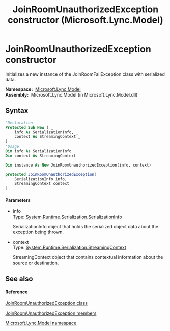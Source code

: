 ﻿---
title: JoinRoomUnauthorizedException constructor  (Microsoft.Lync.Model)
TOCTitle: 'JoinRoomUnauthorizedException constructor '
ms:assetid: M:Microsoft.Lync.Model.JoinRoomUnauthorizedException.#ctor(System.Runtime.Serialization.SerializationInfo,System.Runtime.Serialization.StreamingContext)_DI_3_UC_OCS14MrefLyncWPF
ms:mtpsurl: https://msdn.microsoft.com/en-us/library/microsoft.lync.model.joinroomunauthorizedexception.joinroomunauthorizedexception(v=office.15)
ms:contentKeyID: 48592209
ms.date: 07/28/2014
mtps_version: v=office.15
f1_keywords:
- Microsoft.Lync.Model.JoinRoomUnauthorizedException.JoinRoomUnauthorizedException
dev_langs:
- CSharp
- JScript
- VB
- other
---

# JoinRoomUnauthorizedException constructor

Initializes a new instance of the JoinRoomFailException class with serialized data.

**Namespace:**  [Microsoft.Lync.Model](microsoft-lync-model-namespace_2.md)  
**Assembly:**  Microsoft.Lync.Model (in Microsoft.Lync.Model.dll)

## Syntax

``` vb
'Declaration
Protected Sub New ( _
    info As SerializationInfo, _
    context As StreamingContext _
)
'Usage
Dim info As SerializationInfo
Dim context As StreamingContext

Dim instance As New JoinRoomUnauthorizedException(info, context)
```

``` csharp
protected JoinRoomUnauthorizedException(
    SerializationInfo info,
    StreamingContext context
)
```

#### Parameters

  - info  
    Type: [System.Runtime.Serialization.SerializationInfo](http://msdn2.microsoft.com/en-us/library/a9b6042e)  
    
    SerializationInfo object that holds the serialized object data about the exception being thrown.

<!-- end list -->

  - context  
    Type: [System.Runtime.Serialization.StreamingContext](http://msdn2.microsoft.com/en-us/library/t16abws5)  
    
    StreamingContext object that contains contextual information about the source or destination.

## See also

#### Reference

[JoinRoomUnauthorizedException class](joinroomunauthorizedexception-class-microsoft-lync-model_2.md)

[JoinRoomUnauthorizedException members](joinroomunauthorizedexception-members-microsoft-lync-model_2.md)

[Microsoft.Lync.Model namespace](microsoft-lync-model-namespace_2.md)

